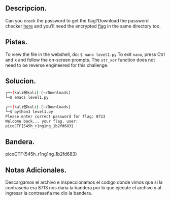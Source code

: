 ## Descripcion.
Can you crack the password to get the flag?Download the password checker [here](https://artifacts.picoctf.net/c/12/level1.py) and you'll need the encrypted [flag](https://artifacts.picoctf.net/c/12/level1.flag.txt.enc) in the same directory too.

## Pistas.
To view the file in the webshell, do: `$ nano level1.py`
To exit `nano`, press Ctrl and x and follow the on-screen prompts.
The `str_xor` function does not need to be reverse engineered for this challenge.

## Solucion.
``` bash
┌──(kali㉿kali)-[~/Downloads]
└─$ emacs level1.py
                                                                                                                                                           
┌──(kali㉿kali)-[~/Downloads]
└─$ python3 level1.py 
Please enter correct password for flag: 8713          
Welcome back... your flag, user:
picoCTF{545h_r1ng1ng_1b2fd683}

```

## Bandera.
picoCTF{545h_r1ng1ng_1b2fd683}

## Notas Adicionales.
Descargamos el archivo e inspeccionamos el codigo donde vimos que si la contraseña era 8713 nos daria la bandera por lo que ejecute el archivo y al ingresar la contraseña me dio la bandera.
